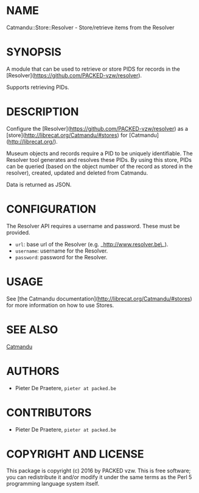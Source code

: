 # NAME

Catmandu::Store::Resolver - Store/retrieve items from the Resolver

# SYNOPSIS

A module that can be used to retrieve or store PIDS for records in the \[Resolver\](https://github.com/PACKED-vzw/resolver).

Supports retrieving PIDs.

# DESCRIPTION

Configure the \[Resolver\](https://github.com/PACKED-vzw/resolver) as a \[store\](http://librecat.org/Catmandu/#stores) for \[Catmandu\](http://librecat.org/).

Museum objects and records require a PID to be uniquely identifiable. The Resolver tool generates and resolves these PIDs. By using this store, PIDs can be queried (based on the object number of the record as stored in the resolver), created, updated and deleted from Catmandu. 

Data is returned as JSON.

# CONFIGURATION

The Resolver API requires a username and password. These must be provided.

- `url`: base url of the Resolver (e.g. \_http://www.resolver.be\_).
- `username`: username for the Resolver.
- `password`: password for the Resolver.

# USAGE

See \[the Catmandu documentation\](http://librecat.org/Catmandu/#stores) for more information on how to use Stores.

# SEE ALSO

[Catmandu](https://metacpan.org/pod/Catmandu)

# AUTHORS

- Pieter De Praetere, `pieter at packed.be`

# CONTRIBUTORS

- Pieter De Praetere, `pieter at packed.be`

# COPYRIGHT AND LICENSE

This package is copyright (c) 2016 by PACKED vzw.
This is free software; you can redistribute it and/or modify it under the same terms as the Perl 5 programming language system itself.
